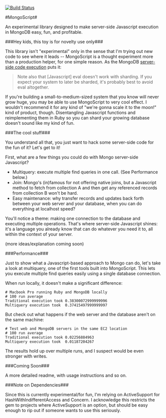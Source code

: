 [![Build Status](https://secure.travis-ci.org/arsduo/mongoscript.png)](http://travis-ci.org/arsduo/mongoscript)

#MongoScript#

An experimental library designed to make server-side Javascript execution in MongoDB easy, fun, and profitable.

###Hey kids, this toy is for novelty use only###

This library isn't "experimental" only in the sense that I'm trying out new code to see where it leads -- MongoScript is a thought experiment more than a production helper, for one simple reason.  As the MongoDB [server-side code execution](http://www.mongodb.org/display/DOCS/Server-side+Code+Execution) puts it:

> Note also that [Javascript] eval doesn't work with sharding. If you expect your system to later be sharded, it's probably best to avoid eval altogether.

If you're building a small-to-medium-sized system that you know will never grow huge, you may be able to use MongoScript to very cool effect.  I wouldn't recommend it for any kind of "we're gonna scale it  to the moon!" kind of product, though.  Disentangling Javascript functions and reimplementing them in Ruby so you can shard your growing database doesn't sound like my kind of fun.

###The cool stuff###

You understand all that, you just want to hack some server-side code for the fun of it?  Let's get to it!

First, what are a few things you could do with Mongo server-side Javascript?

* Multiquery: execute multiple find queries in one call.  (See Performance below.)
* Join: Mongo's (in)famous for not offering native joins, but a Javascript method to fetch from collection A and then get any referenced records from collection B won't be hard.
* Easy maintenance: why transfer records and updates back forth between your web server and your database, when you can do everything at localhost speed?

You'll notice a theme: making one connection to the database and executing multiple operations.  That's where server-side Javascript shines: it's a language you already know that can do whatever you need it to, all within the context of your server.

(more ideas/explanation coming soon)

###Performance###

Just to show what a Javascript-based approach to Mongo can do, let's take a look at multiquery, one of the first tools built into MongoScript.  This lets you execute multiple find queries easily using a single database connection.

When run locally, it doesn't make a significant difference:

```
# Macbook Pro running Ruby and MongoDB locally
# 100 run average
Traditional execution took 0.38300072999999996
Multiquery execution took  0.37415497999999997
```

But check out what happens if the web server and the database aren't on the same machine:

```
# Test web and MongoDB servers in the same EC2 location
# 100 run average
Traditional execution took 0.02256884963
Multiquery execution took  0.01187204267
```

The results hold up over multiple runs, and I suspect would be even stronger with writes.

###Coming Soon###

A more detailed readme, with usage instructions and so on.

###Note on Dependencies###

Since this is currently experimental/for fun, I'm relying on ActiveSupport for HashWithIndifferentAccess and Concern.  I acknowledge this restricts the gem to projects where ActiveSupport is an option, but should be easy enough to rip out if someone wants to use this seriously.